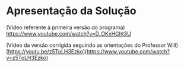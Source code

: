 # Apresentação da Solução

(Vídeo referente à primeira versão do programa)
https://www.youtube.com/watch?v=D_OKxHGht3U

(Vídeo da versão corrigida seguindo as orientações do Professor Will)
[https://youtu.be/z5ToLH3Ezko](https://www.youtube.com/watch?v=z5ToLH3Ezko)
